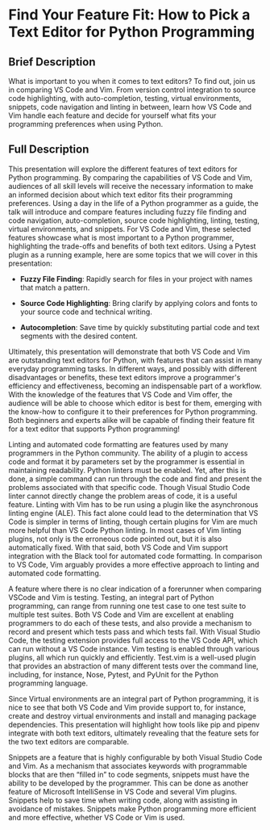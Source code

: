 # Find Your Feature Fit: How to Pick a Text Editor for Python Programming

## Brief Description

What is important to you when it comes to text editors? To find out, join us in
comparing VS Code and Vim. From version control integration to source code
highlighting, with auto-completion, testing, virtual environments, snippets,
code navigation and linting in between, learn how VS Code and Vim handle each
feature and decide for yourself what fits your programming preferences when
using Python.

## Full Description

This presentation will explore the different features of text editors for Python
programming. By comparing the capabilities of VS Code and Vim, audiences of all
skill levels will receive the necessary information to make an informed decision
about which text editor fits their programming preferences. Using a day in the
life of a Python programmer as a guide, the talk will introduce and compare
features including fuzzy file finding and code navigation, auto-completion,
source code highlighting, linting, testing, virtual environments, and snippets.
For VS Code and Vim, these selected features showcase what is most important to
a Python programmer, highlighting the trade-offs and benefits of both text
editors. Using a Pytest plugin as a running example, here are some topics that
we will cover in this presentation:

- **Fuzzy File Finding**: Rapidly search for files in your project with names
  that match a pattern.

- **Source Code Highlighting**: Bring clarify by applying colors and fonts to
  your source code and technical writing.

- **Autocompletion**: Save time by quickly substituting partial code and text
  segments with the desired content.

Ultimately, this presentation will demonstrate that both VS Code and Vim are
outstanding text editors for Python, with features that can assist in many
everyday programming tasks. In different ways, and possibly with different
disadvantages or benefits, these text editors improve a programmer's efficiency
and effectiveness, becoming an indispensable part of a workflow. With the
knowledge of the features that VS Code and Vim offer, the audience will be able
to choose which editor is best for them, emerging with the know-how to configure
it to their preferences for Python programming. Both beginners and experts alike
will be capable of finding their feature fit for a text editor that supports
Python programming!

Linting and automated code formatting are features used by many programmers in
the Python community. The ability of a plugin to access code and format it by
parameters set by the programmer is essential in maintaining readability. Python
linters must be enabled. Yet, after this is done, a simple command can run
through the code and find and present the problems associated with that specific
code. Though Visual Studio Code linter cannot directly change the problem areas
of code, it is a useful feature. Linting with Vim has to be run using a plugin
like the asynchronous linting engine (ALE). This fact alone could lead to the
determination that VS Code is simpler in terms of linting, though certain
plugins for Vim are much more helpful than VS Code Python linting. In most cases
of Vim linting plugins, not only is the erroneous code pointed out, but it is
also automatically fixed. With that said, both VS Code and Vim support
integration with the Black tool for automated code formatting. In comparison to
VS Code, Vim arguably provides a more effective approach to linting and
automated code formatting.

A feature where there is no clear indication of a forerunner when comparing
VSCode and Vim is testing. Testing, an integral part of Python programming, can
range from running one test case to one test suite to multiple test suites. Both
VS Code and Vim are excellent at enabling programmers to do each of these tests,
and also provide a mechanism to record and present which tests pass and which
tests fail. With Visual Studio Code, the testing extension provides full access
to the VS Code API, which can run without a VS Code instance. Vim testing is
enabled through various plugins, all which run quickly and efficiently. Test.vim
is a well-used plugin that provides an abstraction of many different tests over
the command line, including, for instance, Nose, Pytest, and PyUnit for the
Python programming language.

Since Virtual environments are an integral part of Python programming, it is
nice to see that both VS Code and Vim provide support to, for instance, create
and destroy virtual environments and install and managing package dependencies.
This presentation will highlight how tools like pip and pipenv integrate with
both text editors, ultimately revealing that the feature sets for the two text
editors are comparable.

Snippets are a feature that is highly configurable by both Visual Studio Code
and Vim. As a mechanism that associates keywords with programmable blocks that
are then “filled in” to code segments, snippets must have the ability to be
developed by the programmer. This can be done as another feature of Microsoft
IntelliSense in VS Code and several Vim plugins. Snippets help to save time when
writing code, along with assisting in avoidance of mistakes. Snippets make
Python programming more efficient and more effective, whether VS Code or Vim is
used.


